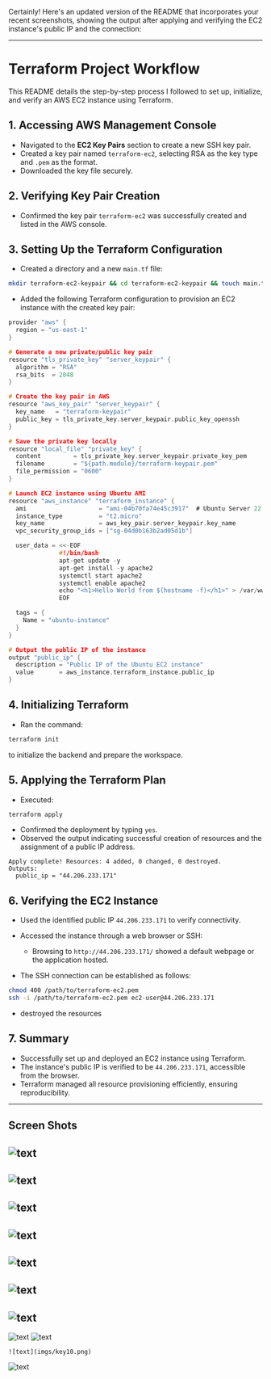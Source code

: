 Certainly! Here's an updated version of the README that incorporates your recent screenshots, showing the output after applying and verifying the EC2 instance's public IP and the connection:

---

# Terraform Project Workflow

This README details the step-by-step process I followed to set up, initialize, and verify an AWS EC2 instance using Terraform.

## 1. Accessing AWS Management Console
- Navigated to the **EC2 Key Pairs** section to create a new SSH key pair.
- Created a key pair named `terraform-ec2`, selecting RSA as the key type and `.pem` as the format.
- Downloaded the key file securely.

## 2. Verifying Key Pair Creation
- Confirmed the key pair `terraform-ec2` was successfully created and listed in the AWS console.

## 3. Setting Up the Terraform Configuration
- Created a directory and a new `main.tf` file:

```bash
mkdir terraform-ec2-keypair && cd terraform-ec2-keypair && touch main.tf
```

- Added the following Terraform configuration to provision an EC2 instance with the created key pair:

```h
provider "aws" {
  region = "us-east-1"
}

# Generate a new private/public key pair
resource "tls_private_key" "server_keypair" {
  algorithm = "RSA"
  rsa_bits  = 2048
}

# Create the key pair in AWS
resource "aws_key_pair" "server_keypair" {
  key_name   = "terraform-keypair"
  public_key = tls_private_key.server_keypair.public_key_openssh
}

# Save the private key locally
resource "local_file" "private_key" {
  content         = tls_private_key.server_keypair.private_key_pem
  filename        = "${path.module}/terraform-keypair.pem"
  file_permission = "0600"
}

# Launch EC2 instance using Ubuntu AMI
resource "aws_instance" "terraform_instance" {
  ami                    = "ami-04b70fa74e45c3917"  # Ubuntu Server 22.04 LTS in us-east-1
  instance_type          = "t2.micro"
  key_name               = aws_key_pair.server_keypair.key_name
  vpc_security_group_ids = ["sg-04d0b163b2ad05d1b"]

  user_data = <<-EOF
              #!/bin/bash
              apt-get update -y
              apt-get install -y apache2
              systemctl start apache2
              systemctl enable apache2
              echo "<h1>Hello World from $(hostname -f)</h1>" > /var/www/html/index.html
              EOF

  tags = {
    Name = "ubuntu-instance"
  }
}

# Output the public IP of the instance
output "public_ip" {
  description = "Public IP of the Ubuntu EC2 instance"
  value       = aws_instance.terraform_instance.public_ip
}

```

## 4. Initializing Terraform
- Ran the command:

```bash
terraform init
```

to initialize the backend and prepare the workspace.

## 5. Applying the Terraform Plan
- Executed:

```bash
terraform apply
```

- Confirmed the deployment by typing `yes`.
- Observed the output indicating successful creation of resources and the assignment of a public IP address.

```plaintext
Apply complete! Resources: 4 added, 0 changed, 0 destroyed.
Outputs:
  public_ip = "44.206.233.171"
```

## 6. Verifying the EC2 Instance
- Used the identified public IP `44.206.233.171` to verify connectivity.
- Accessed the instance through a web browser or SSH:
  - Browsing to `http://44.206.233.171/` showed a default webpage or the application hosted.

- The SSH connection can be established as follows:

```bash
chmod 400 /path/to/terraform-ec2.pem
ssh -i /path/to/terraform-ec2.pem ec2-user@44.206.233.171
```
- destroyed the resources

## 7. Summary
- Successfully set up and deployed an EC2 instance using Terraform.
- The instance's public IP is verified to be `44.206.233.171`, accessible from the browser.
- Terraform managed all resource provisioning efficiently, ensuring reproducibility.

---

## Screen Shots

![text](imgs/key1.png) 
---
![text](imgs/key2.png) 
---
![text](imgs/key3.png) 
---
![text](imgs/key4.png) 
---
![text](imgs/key5.png) 
---
![text](imgs/key6.png) 
---
![text](imgs/key7.png) 
---
![text](imgs/key8.png)
![text](imgs/key9.png)
```
![text](imgs/key10.png)
```
![text](imgs/key11.png)